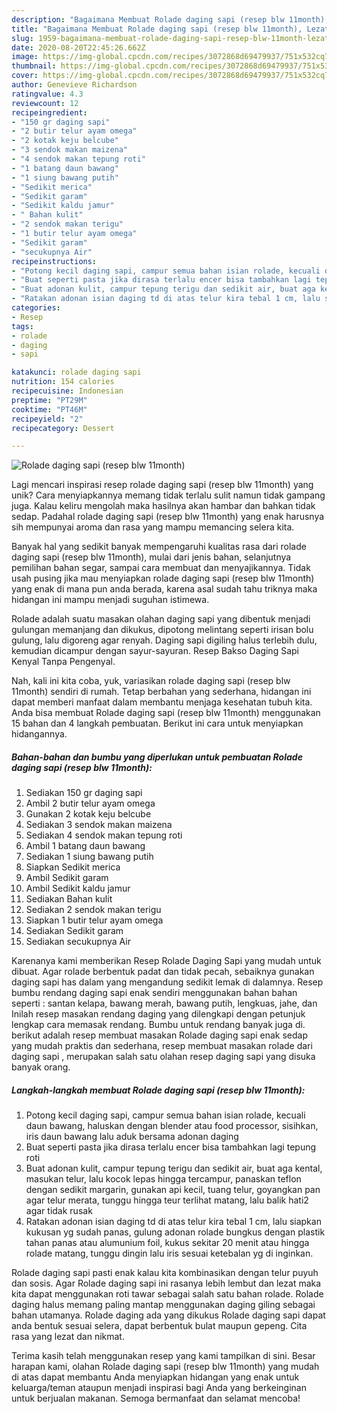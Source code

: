 ```yaml
---
description: "Bagaimana Membuat Rolade daging sapi (resep blw 11month), Lezat Sekali"
title: "Bagaimana Membuat Rolade daging sapi (resep blw 11month), Lezat Sekali"
slug: 1959-bagaimana-membuat-rolade-daging-sapi-resep-blw-11month-lezat-sekali
date: 2020-08-20T22:45:26.662Z
image: https://img-global.cpcdn.com/recipes/3072868d69479937/751x532cq70/rolade-daging-sapi-resep-blw-11month-foto-resep-utama.jpg
thumbnail: https://img-global.cpcdn.com/recipes/3072868d69479937/751x532cq70/rolade-daging-sapi-resep-blw-11month-foto-resep-utama.jpg
cover: https://img-global.cpcdn.com/recipes/3072868d69479937/751x532cq70/rolade-daging-sapi-resep-blw-11month-foto-resep-utama.jpg
author: Genevieve Richardson
ratingvalue: 4.3
reviewcount: 12
recipeingredient:
- "150 gr daging sapi"
- "2 butir telur ayam omega"
- "2 kotak keju belcube"
- "3 sendok makan maizena"
- "4 sendok makan tepung roti"
- "1 batang daun bawang"
- "1 siung bawang putih"
- "Sedikit merica"
- "Sedikit garam"
- "Sedikit kaldu jamur"
- " Bahan kulit"
- "2 sendok makan terigu"
- "1 butir telur ayam omega"
- "Sedikit garam"
- "secukupnya Air"
recipeinstructions:
- "Potong kecil daging sapi, campur semua bahan isian rolade, kecuali daun bawang, haluskan dengan blender atau food processor, sisihkan, iris daun bawang lalu aduk bersama adonan daging"
- "Buat seperti pasta jika dirasa terlalu encer bisa tambahkan lagi tepung roti"
- "Buat adonan kulit, campur tepung terigu dan sedikit air, buat aga kental, masukan telur, lalu kocok lepas hingga tercampur, panaskan teflon dengan sedikit margarin, gunakan api kecil, tuang telur, goyangkan pan agar telur merata, tunggu hingga teur terlihat matang, lalu balik hati2 agar tidak rusak"
- "Ratakan adonan isian daging td di atas telur kira tebal 1 cm, lalu siapkan kukusan yg sudah panas, gulung adonan rolade bungkus dengan plastik tahan panas atau alumunium foil, kukus sekitar 20 menit atau hingga rolade matang, tunggu dingin lalu iris sesuai ketebalan yg di inginkan."
categories:
- Resep
tags:
- rolade
- daging
- sapi

katakunci: rolade daging sapi 
nutrition: 154 calories
recipecuisine: Indonesian
preptime: "PT29M"
cooktime: "PT46M"
recipeyield: "2"
recipecategory: Dessert

---
```



![Rolade daging sapi (resep blw 11month)](https://img-global.cpcdn.com/recipes/3072868d69479937/751x532cq70/rolade-daging-sapi-resep-blw-11month-foto-resep-utama.jpg)

Lagi mencari inspirasi resep rolade daging sapi (resep blw 11month) yang unik? Cara menyiapkannya memang tidak terlalu sulit namun tidak gampang juga. Kalau keliru mengolah maka hasilnya akan hambar dan bahkan tidak sedap. Padahal rolade daging sapi (resep blw 11month) yang enak harusnya sih mempunyai aroma dan rasa yang mampu memancing selera kita.

Banyak hal yang sedikit banyak mempengaruhi kualitas rasa dari rolade daging sapi (resep blw 11month), mulai dari jenis bahan, selanjutnya pemilihan bahan segar, sampai cara membuat dan menyajikannya. Tidak usah pusing jika mau menyiapkan rolade daging sapi (resep blw 11month) yang enak di mana pun anda berada, karena asal sudah tahu triknya maka hidangan ini mampu menjadi suguhan istimewa.

Rolade adalah suatu masakan olahan daging sapi yang dibentuk menjadi gulungan memanjang dan dikukus, dipotong melintang seperti irisan bolu gulung, lalu digoreng agar renyah. Daging sapi digiling halus terlebih dulu, kemudian dicampur dengan sayur-sayuran. Resep Bakso Daging Sapi Kenyal Tanpa Pengenyal.


Nah, kali ini kita coba, yuk, variasikan rolade daging sapi (resep blw 11month) sendiri di rumah. Tetap berbahan yang sederhana, hidangan ini dapat memberi manfaat dalam membantu menjaga kesehatan tubuh kita. Anda bisa membuat Rolade daging sapi (resep blw 11month) menggunakan 15 bahan dan 4 langkah pembuatan. Berikut ini cara untuk menyiapkan hidangannya.

<!--inarticleads1-->

##### Bahan-bahan dan bumbu yang diperlukan untuk pembuatan Rolade daging sapi (resep blw 11month):

1. Sediakan 150 gr daging sapi
1. Ambil 2 butir telur ayam omega
1. Gunakan 2 kotak keju belcube
1. Sediakan 3 sendok makan maizena
1. Sediakan 4 sendok makan tepung roti
1. Ambil 1 batang daun bawang
1. Sediakan 1 siung bawang putih
1. Siapkan Sedikit merica
1. Ambil Sedikit garam
1. Ambil Sedikit kaldu jamur
1. Sediakan  Bahan kulit
1. Sediakan 2 sendok makan terigu
1. Siapkan 1 butir telur ayam omega
1. Sediakan Sedikit garam
1. Sediakan secukupnya Air


Karenanya kami memberikan Resep Rolade Daging Sapi yang mudah untuk dibuat. Agar rolade berbentuk padat dan tidak pecah, sebaiknya gunakan daging sapi has dalam yang mengandung sedikit lemak di dalamnya. Resep bumbu rendang daging sapi enak sendiri menggunakan bahan bahan seperti : santan kelapa, bawang merah, bawang putih, lengkuas, jahe, dan Inilah resep masakan rendang daging yang dilengkapi dengan petunjuk lengkap cara memasak rendang. Bumbu untuk rendang banyak juga di. berikut adalah resep membuat masakan Rolade daging sapi enak sedap yang mudah praktis dan sederhana, resep membuat masakan rolade dari daging sapi , merupakan salah satu olahan resep daging sapi yang disuka banyak orang. 

<!--inarticleads2-->

##### Langkah-langkah membuat Rolade daging sapi (resep blw 11month):

1. Potong kecil daging sapi, campur semua bahan isian rolade, kecuali daun bawang, haluskan dengan blender atau food processor, sisihkan, iris daun bawang lalu aduk bersama adonan daging
1. Buat seperti pasta jika dirasa terlalu encer bisa tambahkan lagi tepung roti
1. Buat adonan kulit, campur tepung terigu dan sedikit air, buat aga kental, masukan telur, lalu kocok lepas hingga tercampur, panaskan teflon dengan sedikit margarin, gunakan api kecil, tuang telur, goyangkan pan agar telur merata, tunggu hingga teur terlihat matang, lalu balik hati2 agar tidak rusak
1. Ratakan adonan isian daging td di atas telur kira tebal 1 cm, lalu siapkan kukusan yg sudah panas, gulung adonan rolade bungkus dengan plastik tahan panas atau alumunium foil, kukus sekitar 20 menit atau hingga rolade matang, tunggu dingin lalu iris sesuai ketebalan yg di inginkan.


Rolade daging sapi pasti enak kalau kita kombinasikan dengan telur puyuh dan sosis. Agar Rolade daging sapi ini rasanya lebih lembut dan lezat maka kita dapat menggunakan roti tawar sebagai salah satu bahan rolade. Rolade daging halus memang paling mantap menggunakan daging giling sebagai bahan utamanya. Rolade daging ada yang dikukus Rolade daging sapi dapat anda bentuk sesuai selera, dapat berbentuk bulat maupun gepeng. Cita rasa yang lezat dan nikmat. 

Terima kasih telah menggunakan resep yang kami tampilkan di sini. Besar harapan kami, olahan Rolade daging sapi (resep blw 11month) yang mudah di atas dapat membantu Anda menyiapkan hidangan yang enak untuk keluarga/teman ataupun menjadi inspirasi bagi Anda yang berkeinginan untuk berjualan makanan. Semoga bermanfaat dan selamat mencoba!
